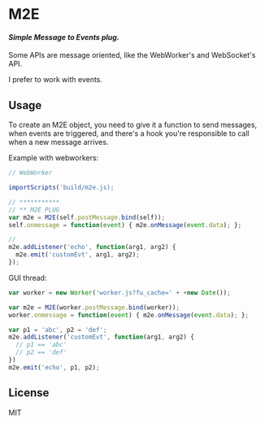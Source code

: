 # M2E

#### *Simple Message to Events plug.*

Some APIs are message oriented, like the WebWorker's and WebSocket's API.

I prefer to work with events.

## Usage

To create an M2E object, you need to give it a function to send messages,
when events are triggered, and there's a hook you're responsible to call when
a new message arrives.

Example with webworkers:

````js
// WebWorker

importScripts('build/m2e.js);

// ***********
// ** M2E PLUG
var m2e = M2E(self.postMessage.bind(self));
self.onmessage = function(event) { m2e.onMessage(event.data); };

// 
m2e.addListener('echo', function(arg1, arg2) {
  m2e.emit('customEvt', arg1, arg2);
});
````

GUI thread:

````js
var worker = new Worker('worker.js?fu_cache=' + +new Date());

var m2e = M2E(worker.postMessage.bind(worker));
worker.onmessage = function(event) { m2e.onMessage(event.data); };

var p1 = 'abc', p2 = 'def';
m2e.addListener('customEvt', function(arg1, arg2) {
  // p1 == 'abc'
  // p2 == 'def'
})
m2e.emit('echo', p1, p2);
````

## License

MIT

